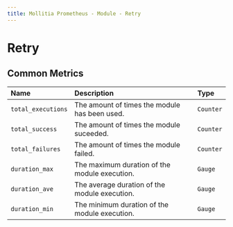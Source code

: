 ```yaml
---
title: Mollitia Prometheus - Module - Retry
---
```

# Retry

## Common Metrics

| Name               | Description                                    | Type      | 
|:-------------------|:-----------------------------------------------|:----------|
| `total_executions` | The amount of times the module has been used. | `Counter` |
| `total_success`    | The amount of times the module suceeded.      | `Counter` |
| `total_failures`   | The amount of times the module failed.        | `Counter` |
| `duration_max`     | The maximum duration of the module execution. | `Gauge`   |
| `duration_ave`     | The average duration of the module execution. | `Gauge`   |
| `duration_min`     | The minimum duration of the module execution. | `Gauge`   |
